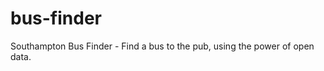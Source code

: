 bus-finder
==========

Southampton Bus Finder - Find a bus to the pub, using the power of open data.
